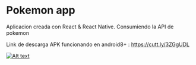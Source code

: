 # Pokemon app

Aplicacion creada con React & React Native. Consumiendo la API de pokemon

Link de descarga APK funcionando en android8+ : https://cutt.ly/3ZGgUDL

[![Alt text](https://img.youtube.com/vi/A9ISS3ukNos/0.jpg)](https://www.youtube.com/watch?v=A9ISS3ukNos)




